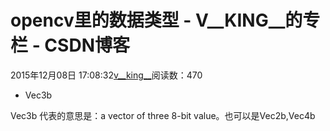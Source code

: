 # opencv里的数据类型 - V__KING__的专栏 - CSDN博客





2015年12月08日 17:08:32[v__king__](https://me.csdn.net/V__KING__)阅读数：470







- Vec3b 

Vec3b 代表的意思是：a vector of three 8-bit value。也可以是Vec2b,Vec4b



